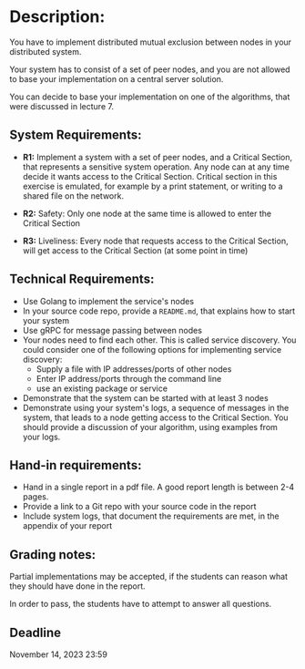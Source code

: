 # Description:

You have to implement distributed mutual exclusion between nodes in your distributed system. 

Your system has to consist of a set of peer nodes, and you are not allowed to base your implementation on a central server solution.

You can decide to base your implementation on one of the algorithms, that were discussed in lecture 7.

## System Requirements:

- **R1:** Implement a system with a set of peer nodes, and a Critical Section, that represents a sensitive system operation. Any node can at any time decide it wants access to the Critical Section. Critical section in this exercise is emulated, for example by a print statement, or writing to a shared file on the network.

- **R2:** Safety: Only one node at the same time is allowed to enter the Critical Section 

- **R3:** Liveliness: Every node that requests access to the Critical Section, will get access to the Critical Section (at some point in time)

## Technical Requirements:

- Use Golang to implement the service's nodes
- In your source code repo, provide a `README.md`, that explains how to start your system
- Use gRPC for message passing between nodes
- Your nodes need to find each other. This is called service discovery. You could consider one of the following options for implementing service discovery:
  - Supply a file with IP addresses/ports of other nodes
  - Enter IP address/ports through the command line
  - use an existing package or service
- Demonstrate that the system can be started with at least 3 nodes
- Demonstrate using your system's logs, a sequence of messages in the system, that leads to a node getting access to the Critical Section. You should provide a discussion of your algorithm, using examples from your logs.

## Hand-in requirements:

- Hand in a single report in a pdf file. A good report length is between 2-4 pages.
- Provide a link to a Git repo with your source code in the report
- Include system logs, that document the requirements are met, in the appendix of your report

## Grading notes:

Partial implementations may be accepted, if the students can reason what they should have done in the report.

In order to pass, the students have to attempt to answer all questions.

## Deadline 
November 14, 2023 23:59

